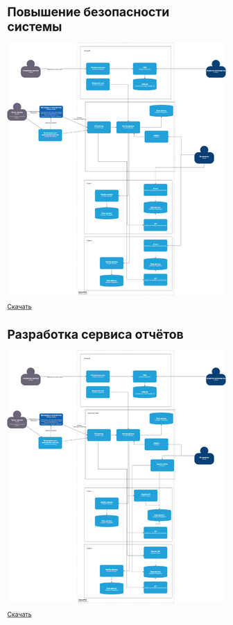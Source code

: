 # Повышение безопасности системы

![task1](BionicPRO_C4_model_task1.png)

[Скачать](BionicPRO_C4_model_task1.drawio.xml)

# Разработка сервиса отчётов

![task2](BionicPRO_C4_model_task2.png)

[Скачать](BionicPRO_C4_model_task2.drawio.xml)
